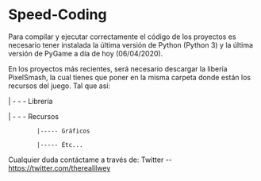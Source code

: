 # Speed-Coding

Para compilar y ejecutar correctamente el código de los proyectos es necesario tener instalada la última versión de Python (Python 3)
y la última versión de PyGame a día de hoy (06/04/2020).

En los proyectos más recientes, será necesario descargar la libería PixelSmash, la cual tienes que poner en la misma carpeta donde están
los recursos del juego. Tal que así:

| - - - Librería

| - - - Recursos

            |----- Gráficos
            
            |----- Étc...


Cualquier duda contáctame a través de:
Twitter -- https://twitter.com/therealilwey
